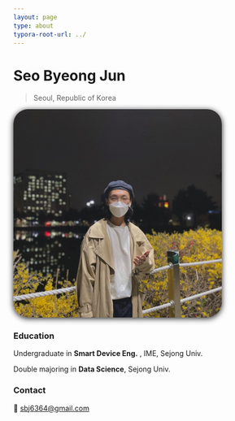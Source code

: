 ```yaml
---
layout: page
type: about
typora-root-url: ../
---
```








# Seo Byeong Jun

> Seoul, Republic of Korea



<img src="/assets/images/about_profile.jpg" alt="Photo of me" style="zoom:40%;border=none;border-radius:7%;box-shadow: 0px 5px 30px" />





### Education

Undergraduate in **Smart Device Eng.** , IME, Sejong Univ.

Double majoring in **Data Science**, Sejong Univ.



### Contact

📧  sbj6364@gmail.com